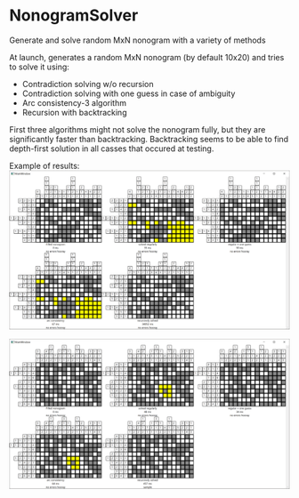# NonogramSolver

Generate and solve random MxN nonogram with a variety of methods

At launch, generates a random MxN nonogram (by default 10x20) and tries to
solve it using:

* Contradiction solving w/o recursion
* Contradiction solving with one guess in case of ambiguity
* Arc consistency-3 algorithm
* Recursion with backtracking

First three algorithms might not solve the nonogram fully, but they
are significantly faster than backtracking. Backtracking seems to be able
to find depth-first solution in all casses that occured at testing.

Example of results:
![1](img-1.png)

![2](img-2.png)

